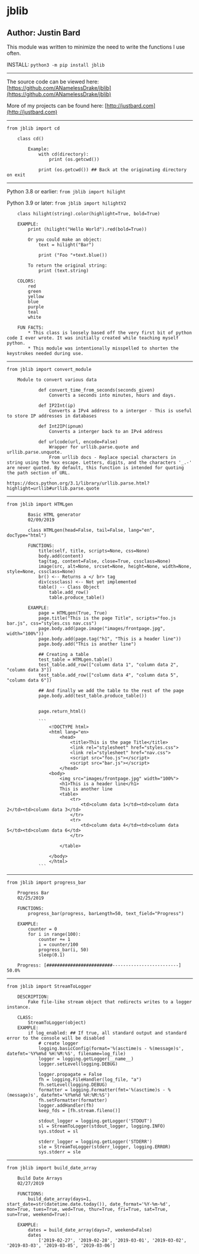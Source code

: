 # jblib

## Author: Justin Bard

This module was written to minimize the need to write the functions I use often.

INSTALL: `python3 -m pip install jblib`

---

The source code can be viewed here: [https://github.com/ANamelessDrake/jblib](https://github.com/ANamelessDrake/jblib)

More of my projects can be found here: [http://justbard.com](http://justbard.com)

---

`from jblib import cd`

```
    class cd()

        Example:
            with cd(directory):
                print (os.getcwd())

            print (os.getcwd()) ## Back at the originating directory on exit
```

---

Python 3.8 or earlier: `from jblib import hilight`

Python 3.9 or later: `from jblib import hilightV2`

```
    class hilight(string).color(highlight=True, bold=True)

    EXAMPLE:
        print (hilight("Hello World").red(bold=True))

        Or you could make an object:
            text = hilight("Bar")

            print ("Foo "+text.blue())

        To return the original string:
            print (text.string)

    COLORS:
        red
        green
        yellow
        blue
        purple
        teal
        white

    FUN FACTS:
        * This class is loosely based off the very first bit of python code I ever wrote. It was initially created while teaching myself python.
        * This module was intentionally misspelled to shorten the keystrokes needed during use.
```

---

`from jblib import convert_module`

```
    Module to convert various data

            def convert_time_from_seconds(seconds_given)
                Converts a seconds into minutes, hours and days.

            def IP2Int(ip)
                Converts a IPv4 address to a interger - This is useful to store IP addresses in databases

            def Int2IP(ipnum)
                Converts a interger back to an IPv4 address

            def urlcode(url, encode=False)
                Wrapper for urllib.parse.quote and urllib.parse.unquote.
                From urllib docs - Replace special characters in string using the %xx escape. Letters, digits, and the characters '_.-' are never quoted. By default, this function is intended for quoting the path section of URL.
                - https://docs.python.org/3.1/library/urllib.parse.html?highlight=urllib#urllib.parse.quote
```

---

`from jblib import HTMLgen`

````
        Basic HTML generator
        02/09/2019

        class HTMLgen(head=False, tail=False, lang="en", docType="html")

        FUNCTIONS:
            title(self, title, scripts=None, css=None)
            body.add(content)
            tag(tag, content=False, close=True, cssclass=None)
            image(src, alt=None, srcset=None, height=None, width=None, style=None, cssclass=None)
            br() <-- Returns a </ br> tag
            div(cssclass) <-- Not yet implemented
            table() -- Class Object
                table.add_row()
                table.produce_table()

        EXAMPLE:
            page = HTMLgen(True, True)
            page.title("This is the page Title", scripts="foo.js bar.js", css="styles.css nav.css")
            page.body.add(page.image("images/frontpage.jpg", width="100%"))
            page.body.add(page.tag("h1", "This is a header line"))
            page.body.add("This is another line")

            ## Creating a table
            test_table = HTMLgen.table()
            test_table.add_row(["column data 1", "column data 2", "column data 3"])
            test_table.add_row(["column data 4", "column data 5", "column data 6"])

            ## And finally we add the table to the rest of the page
            page.body.add(test_table.produce_table())


            page.return_html()

            ```
                <!DOCTYPE html>
                <html lang="en>
                    <head>
                        <title>This is the page Title</title>
                        <link rel="stylesheet" href="styles.css">
                        <link rel="stylesheet" href="nav.css">
                        <script src="foo.js"></script>
                        <script src="bar.js"></script>
                    </head>
                <body>
                    <img src="images/frontpage.jpg" width="100%">
                    <h1>This is a header line</h1>
                    This is another line
                   	<table>
                        <tr>
                            <td>column data 1</td><td>column data 2</td><td>column data 3</td>
                        </tr>
                        <tr>
                            <td>column data 4</td><td>column data 5</td><td>column data 6</td>
                        </tr>

                    </table>

                </body>
                </html>
            ```
````

---

`from jblib import progress_bar`

```
    Progress Bar
    02/25/2019

    FUNCTIONS:
        progress_bar(progress, barLength=50, text_field="Progress")

    EXAMPLE:
        counter = 0
        for i in range(100):
            counter += 1
            i = counter/100
            progress_bar(i, 50)
            sleep(0.1)

    Progress: [#########################-------------------------] 50.0%
```

---

`from jblib import StreamToLogger`

```
    DESCRIPTION:
        Fake file-like stream object that redirects writes to a logger instance.

    CLASS:
        StreamToLogger(object)
    EXAMPLE:
        if log_enabled: ## If true, all standard output and standard error to the console will be disabled
            # create logger
            logging.basicConfig(format='%(asctime)s - %(message)s', datefmt='%Y%m%d %H:%M:%S', filename=log_file)
            logger = logging.getLogger(__name__)
            logger.setLevel(logging.DEBUG)

            logger.propagate = False
            fh = logging.FileHandler(log_file, "a")
            fh.setLevel(logging.DEBUG)
            formatter = logging.Formatter(fmt='%(asctime)s - %(message)s', datefmt='%Y%m%d %H:%M:%S')
            fh.setFormatter(formatter)
            logger.addHandler(fh)
            keep_fds = [fh.stream.fileno()]

            stdout_logger = logging.getLogger('STDOUT')
            sl = StreamToLogger(stdout_logger, logging.INFO)
            sys.stdout = sl

            stderr_logger = logging.getLogger('STDERR')
            sle = StreamToLogger(stderr_logger, logging.ERROR)
            sys.stderr = sle
```

---

`from jblib import build_date_array`

```
    Build Date Arrays
    02/27/2019

    FUNCTIONS:
        build_date_array(days=1, start_date=str(datetime.date.today()), date_format='%Y-%m-%d', mon=True, tues=True, wed=True, thur=True, fri=True, sat=True, sun=True, weekend=True):

    EXAMPLE:
        dates = build_date_array(days=7, weekend=False)
        dates
            ['2019-02-27', '2019-02-28', '2019-03-01', '2019-03-02', '2019-03-03', '2019-03-05', '2019-03-06']
```
